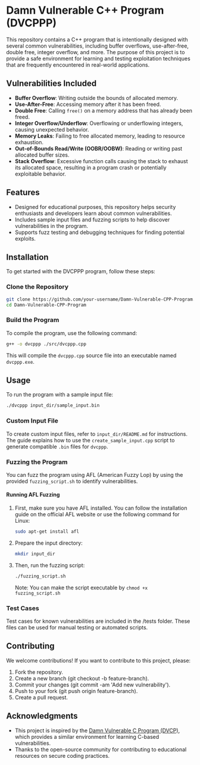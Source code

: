 # Damn Vulnerable C++ Program (DVCPPP)

This repository contains a C++ program that is intentionally designed with several common vulnerabilities, including buffer overflows, use-after-free, double free, integer overflow, and more. The purpose of this project is to provide a safe environment for learning and testing exploitation techniques that are frequently encountered in real-world applications.

## **Vulnerabilities Included**

- **Buffer Overflow**: Writing outside the bounds of allocated memory.
- **Use-After-Free**: Accessing memory after it has been freed.
- **Double Free**: Calling `free()` on a memory address that has already been freed.
- **Integer Overflow/Underflow**: Overflowing or underflowing integers, causing unexpected behavior.
- **Memory Leaks**: Failing to free allocated memory, leading to resource exhaustion.
- **Out-of-Bounds Read/Write (OOBR/OOBW)**: Reading or writing past allocated buffer sizes.
- **Stack Overflow**: Excessive function calls causing the stack to exhaust its allocated space, resulting in a program crash or potentially exploitable behavior.

## **Features**

- Designed for educational purposes, this repository helps security enthusiasts and developers learn about common vulnerabilities.
- Includes sample input files and fuzzing scripts to help discover vulnerabilities in the program.
- Supports fuzz testing and debugging techniques for finding potential exploits.

## **Installation**

To get started with the DVCPPP program, follow these steps:

### **Clone the Repository**

```bash
git clone https://github.com/your-username/Damn-Vulnerable-CPP-Program.git
cd Damn-Vulnerable-CPP-Program
```

### Build the Program

To compile the program, use the following command:

```bash
g++ -o dvcppp ./src/dvcppp.cpp
```

This will compile the `dvcppp.cpp` source file into an executable named `dvcppp.exe`.

## Usage

To run the program with a sample input file:

```bash
./dvcppp input_dir/sample_input.bin
```

### Custom Input File
To create custom input files, refer to `input_dir/README.md` for instructions. The guide explains how to use the `create_sample_input.cpp` script to generate compatible `.bin` files for `dvcppp`.

### Fuzzing the Program
You can fuzz the program using AFL (American Fuzzy Lop) by using the provided `fuzzing_script.sh` to identify vulnerabilities.

#### Running AFL Fuzzing

1. First, make sure you have AFL installed. You can follow the installation guide on the official AFL website or use the following command for Linux:

    ```bash
    sudo apt-get install afl
    ```
2. Prepare the input directory:

    ```bash
    mkdir input_dir
    ```
3. Then, run the fuzzing script:
    ```bash
    ./fuzzing_script.sh
    ```
    Note: You can make the script executable by `chmod +x fuzzing_script.sh`
### Test Cases
Test cases for known vulnerabilities are included in the /tests folder. These files can be used for manual testing or automated scripts.

## Contributing

We welcome contributions! If you want to contribute to this project, please:

1. Fork the repository.
2. Create a new branch (git checkout -b feature-branch).
3. Commit your changes (git commit -am 'Add new vulnerability').
4. Push to your fork (git push origin feature-branch).
5. Create a pull request.

## Acknowledgments

- This project is inspired by the [Damn Vulnerable C Program (DVCP)](https://github.com/hardik05/Damn_Vulnerable_C_Program), which provides a similar environment for learning C-based vulnerabilities.
- Thanks to the open-source community for contributing to educational resources on secure coding practices.

